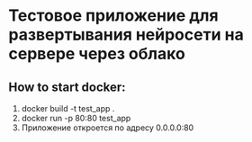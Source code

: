  # Тестовое приложение для развертывания нейросети на сервере через облако

 ## How to start docker:

 1. docker build -t test_app .  
 2. docker run -p 80:80 test_app    
 3. Приложение откроется по адресу 0.0.0.0:80 